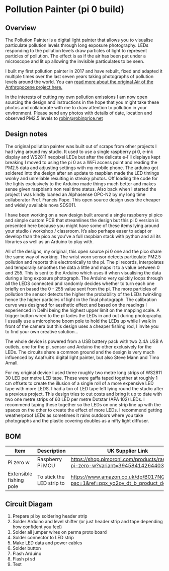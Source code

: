 # Pollution Painter (pi 0 build)

## Overview
The Pollution Painter is a digital light painter that allows you to visualise particulate pollution levels through long exposure photography. LEDs responding to the pollution levels draw particles of light to represent particles of pollution. The effect is as if the air has been put under a microscope and lit up allowing the invisible particulates to be seen.

I built my first pollution painter in 2017 and have rebuilt, fixed and adapted it multiple times over the last seven years taking photographs of pollution levels around the world. You can [read more about the original Air of the Anthropocene project here.](https://stuffwhatidid.com/air-of-the-anthropocene)

In the interests of cutting my own pollution emissions I am now open sourcing the design and instructions in the hope that you might take these photos and collaborate with me to draw attention to pollution in your environment. Please send any photos with details of date, location and observed PM2.5 levels to robin@robinprice.net

## Design notes
The original pollution painter was built out of scraps from other projects I had lying around my studio. It used to use a single raspberry pi 0, e-ink display and WS2811 neopixel LEDs but after the delicate e-I'll displays kept breaking I moved to using the pi 0 as a WiFi access point and reading the PM2.5 data and adjusting settings with my mobile phone. The arduino got soldered into the design after an update to raspbian made the LED timings wonky and unreliable resulting in streaky photos. Off loading the code for the lights exclusively to the Arduino made things much better and makes sense given raspbian’s non real time status. Also back when I started the project I was kindly loaned an Alphasense OPC-N2 by my long time collaborator Prof. Francis Pope. This open source design uses the cheaper and widely available nova SDS011. 

I have been working on a new design built around a single raspberry pi pico and simple custom PCB that streamlines the design but this pi 0 version is presented here because you might have some of these items lying around your studio / workshop / classroom. It’s also perhaps easer to adapt or develop than the pico as you’ve a full raspbian stack with python and all its libraries as well as an Arduino to play with.

All of the designs, my original, this open source pi 0 one and the pico share the same way of working. The wrist worn sensor detects particulate PM2.5 pollution and reports this electronically to the pi. The pi records, interpolates and temporally smoothes the data a little and maps it to a value between 0 and 255. This is sent to the Arduino which uses it when visualising the data during a long exposure photograph. The Arduino very quickly loops through all the LEDS connected and randomly decides whether to turn each one briefly on based the 0 - 255 value sent from the pi. The more particles of pollution the sensor detects the higher the probability of the LEDs twinkling hence the higher particles of light in the final photograph. The calibration curve was designed for aesthetic effect and based on the readings I experienced in Delhi being the highest upper limit on the mapping scale. A trigger button wired to the pi fades the LEDs in and out during photography. I usually use a microphone boom pole to hold the LEDs up while I walk in front of the camera but this design uses a cheaper fishing rod, I invite you to find your own creative solution…

The whole device is powered from a USB battery pack with two 2.4A USB A outlets, one for the pi, sensor and Arduino the other exclusively for the LEDs. The circuits share a common ground and the design is very much influenced by Adafruit’s digital light painter, but also Steve Mann and Timo Arnall.

For my original device I used three roughly two metre long strips of WS2811 30 LED per metre LED tape. These were gaffa taped together at roughly 1 cm offsets to create the illusion of a single roll of a more expensive LED tape with more LEDS. I had a ton of LED tape left lying round the studio after a previous project. This design tries to cut costs and bring it up to date with two one metre strips of 60 LED per metre Dotstar (APA 102) LEDs. I recommend taping these together so the LEDs on one strip line up with the spaces on the other to create the effect of more LEDs. I recommend getting weatherproof LEDs as sometimes it rains outdoors where you take photographs and the plastic covering doubles as a nifty light diffuser.

## BOM

| Item | Description | UK Supplier Link|
|---|---|---|
Pi zero w | Raspberry Pi MCU | https://shop.pimoroni.com/products/raspberry-pi-zero-w?variant=39458414264403 
| Extensible fishing pole | To stick the LED strip to | https://www.amazon.co.uk/dp/B017NQZZ2Q?psc=1&ref=ppx_yo2ov_dt_b_product_details |


## Circuit Diagam 

1. Prepare pi by soldering header strip
2. Solder Arduino and level shifter (or just header strip and tape depending how confident you feel)
3. Solder all jumper wires on perma proto board
4. Solder connector to LED strip
5. Make LED data and power cables
6. Solder button
7. Flash Arduino
8. Flash pi sd
9. Test
